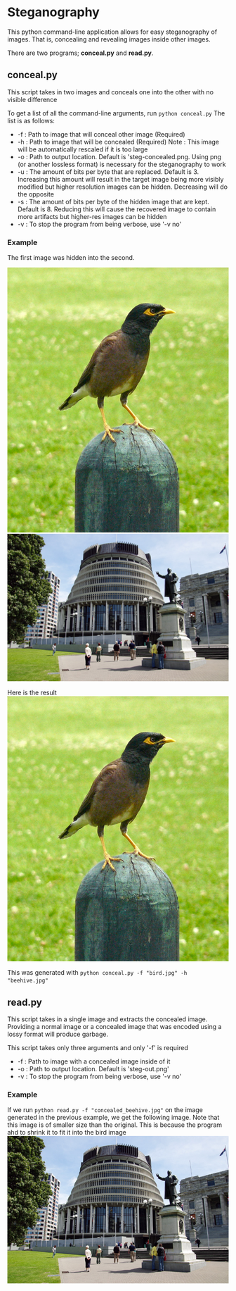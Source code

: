 # Steganography
This python command-line application allows for easy steganography of images. That is, concealing and revealing images inside other images.

There are two programs; **conceal.py** and **read.py**. 

## conceal.py
This script takes in two images and conceals one into the other with no visible difference

To get a list of all the command-line arguments, run `python conceal.py`
The list is as follows:
  - -f : Path to image that will conceal other image (Required) 
  - -h : Path to image that will be concealed (Required) Note : This image will be automatically rescaled if it is too large
  - -o : Path to output location. Default is 'steg-concealed.png. Using png (or another lossless format) is necessary for the steganography to work
  - -u : The amount of bits per byte that are replaced. Default is 3. Increasing this amount will result in the target image being more visibly modified but higher resolution images can be hidden. Decreasing will do the opposite
  - -s : The amount of bits per byte of the hidden image that are kept. Default is 8. Reducing this will cause the recovered image to contain more artifacts but higher-res images can be hidden
  - -v : To stop the program from being verbose, use '-v no'

### Example
The first image was hidden into the second.

![Target Image](assets/bird.jpg) ![Hidden Image](assets/beehive.jpg)

Here is the result
![Concealed Image](assets/concealed_beehive.png)

This was generated with `python conceal.py -f "bird.jpg" -h "beehive.jpg"`

## read.py
This script takes in a single image and extracts the concealed image. Providing a normal image or a concealed image that was encoded using a lossy format will produce garbage.

This script takes only three arguments and only '-f' is required
  - -f : Path to image with a concealed image inside of it
  - -o : Path to output location. Default is 'steg-out.png'
  - -v : To stop the program from being verbose, use '-v no'

### Example
If we run `python read.py -f "concealed_beehive.jpg"` on the image generated in the previous example, we get the following image. Note that this image is of smaller size than the original. This is because the program ahd to shrink it to fit it into the bird image
![Revealed Image](assets/steg-out.png)
